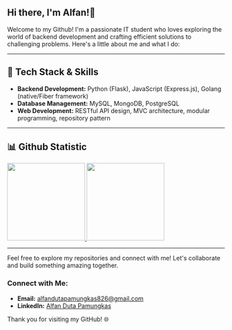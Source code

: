 ## Hi there, I'm Alfan!👋

Welcome to my Github! I'm a passionate IT student who loves exploring the world of backend development and crafting efficient solutions to challenging problems. Here's a little about me and what I do:

---

## 🔧 Tech Stack & Skills
- **Backend Development:** Python (Flask), JavaScript (Express.js), Golang (native/Fiber framework)
- **Database Management:** MySQL, MongoDB, PostgreSQL
- **Web Development:** RESTful API design, MVC architecture, modular programming, repository pattern

---

## 📊 Github Statistic

<p align="left">
<a href="https://github.com/AlfanDutaPamungkas">
  <img height="180em" src="https://github-readme-stats-eight-theta.vercel.app/api?username=AlfanDutaPamungkas&show_icons=true&theme=algolia&include_all_commits=true&count_private=true"/>
  <img height="180em" src="https://github-readme-stats-eight-theta.vercel.app/api/top-langs/?username=AlfanDutaPamungkas&layout=compact&langs_count=8&theme=algolia"/>
</a>
</p>

---


Feel free to explore my repositories and connect with me! Let's collaborate and build something amazing together. 

### Connect with Me:
- **Email:** [alfandutapamungkas826@gmail.com](mailto:alfandutapamungkas826@gmail.com)
- **LinkedIn:** [Alfan Duta Pamungkas](https://www.linkedin.com/in/alfan-duta-pamungkas-347a54268)

Thank you for visiting my GitHub! 🌐
